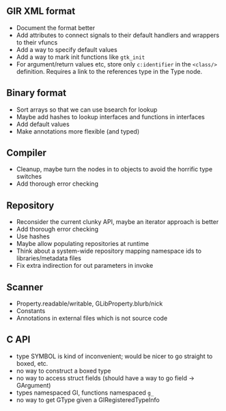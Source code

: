 GIR XML format
----------
- Document the format better
- Add attributes to connect signals to their default handlers
  and wrappers to their vfuncs
- Add a way to specify default values
- Add a way to mark init functions like `gtk_init`
- For argument/return values etc, store only `c:identifier` in the
  `<class/>` definition. Requires a link to the references type in the 
  Type node.

Binary format
-------------
- Sort arrays so that we can use bsearch for lookup
- Maybe add hashes to lookup interfaces and functions in interfaces
- Add default values
- Make annotations more flexible (and typed)

Compiler
--------
- Cleanup, maybe turn the nodes in to objects to avoid the horrific
  type switches
- Add thorough error checking

Repository
----------
- Reconsider the current clunky API, maybe an iterator approach is better
- Add thorough error checking
- Use hashes
- Maybe allow populating repositories at runtime
- Think about a system-wide repository mapping namespace ids to
  libraries/metadata files
- Fix extra indirection for out parameters in invoke

Scanner
------
- Property.readable/writable, GLibProperty.blurb/nick
- Constants
- Annotations in external files which is not source code

C API
-------
- type SYMBOL is kind of inconvenient; would be nicer to go straight to 
  boxed, etc.
- no way to construct a boxed type
- no way to access struct fields (should have a way to go field -> GArgument)
- types namespaced GI, functions namespaced `g_`
- no way to get GType given a GIRegisteredTypeInfo
